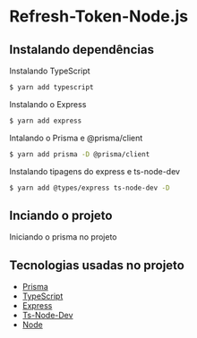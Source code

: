 ﻿# Refresh-Token-Node.js


## Instalando dependências

Instalando TypeScript 

```sh
$ yarn add typescript
```

Instalando o Express

```sh
$ yarn add express
```

Intalando o Prisma e @prisma/client 

```sh
$ yarn add prisma -D @prisma/client 
```

Instalando tipagens do express e ts-node-dev

```sh
$ yarn add @types/express ts-node-dev -D
```

## Inciando o projeto

Iniciando o prisma no projeto

## Tecnologias usadas no projeto

- [Prisma][prisma]
- [TypeScript][typescript]
- [Express][Express]
- [Ts-Node-Dev][ts-node-dev]
- [Node][Node]
















[prisma]: https://www.prisma.io/docs/getting-started/quickstart
[typescript]: https://www.typescriptlang.org/
[Express]: https://www.npmjs.com/package/express
[ts-node-dev]: https://www.npmjs.com/package/ts-node-dev
[Node]: https://nodejs.org/en/
